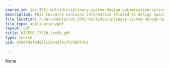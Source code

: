 ```yaml
---
course_id: ids-338j-multidisciplinary-system-design-optimization-spring-2010
description: This resource contains information related to design space exploration.
file_location: /coursemedia/ids-338j-multidisciplinary-system-design-optimization-spring-2010/b386f92f8d551c28a423b1f679d297e1_MITESD_77S10_lec05.pdf
file_type: application/pdf
layout: pdf
title: MITESD_77S10_lec05.pdf
type: course
uid: b386f92f8d551c28a423b1f679d297e1

---
```

None